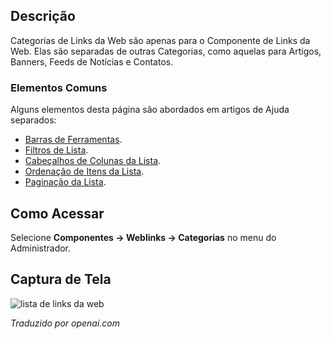 <!-- Filename: Help4.x:Components_Weblinks_Categories  / Display title: Links da Web: Categorias -->

## Descrição

Categorias de Links da Web são apenas para o Componente de Links da Web. Elas são
separadas de outras Categorias, como aquelas para Artigos, Banners,
Feeds de Notícias e Contatos.

### Elementos Comuns

Alguns elementos desta página são abordados em artigos de Ajuda separados:

* [Barras de Ferramentas](jdocmanual?article=help/common-elements/toolbars).
* [Filtros de Lista](jdocmanual?article=help/common-elements/list-filters).
* [Cabeçalhos de Colunas da Lista](jdocmanual?article=help/common-elements/list-column-headers).
* [Ordenação de Itens da Lista](jdocmanual?article=help/common-elements/list-ordering).
* [Paginação da Lista](jdocmanual?article=help/common-elements/list-pagination).

## Como Acessar

Selecione **Componentes → Weblinks → Categorias** no menu do Administrador.

## Captura de Tela

![lista de links da web](../../../ptbr/images/weblinks/web-links-categories-list.png)

*Traduzido por openai.com*

